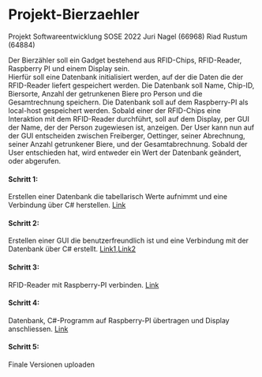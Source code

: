 # Projekt-Bierzaehler
Projekt Softwareentwicklung SOSE 2022 Juri Nagel (66968) Riad Rustum (64884)

Der Bierzähler soll ein Gadget bestehend aus RFID-Chips, RFID-Reader, Raspberry PI und einem Display sein.<br>
Hierfür soll eine Datenbank initialisiert werden, auf der die Daten die der RFID-Reader liefert gespeichert werden. Die Datenbank soll Name, Chip-ID, 
Biersorte, Anzahl der getrunkenen Biere pro Person und die Gesamtrechnung speichern. Die Datenbank soll auf dem Raspberry-PI als 
local-host gespeichert werden. Sobald einer der RFID-Chips eine Interaktion mit dem RFID-Reader durchführt, soll auf dem Display, per GUI der Name, der der Person zugewiesen ist, anzeigen.
Der User kann nun auf der GUI entscheiden zwischen Freiberger, Oettinger, seiner Abrechnung, seiner Anzahl getrunkener Biere, und der Gesamtabrechnung.
Sobald der User entschieden hat, wird entweder ein Wert der Datenbank geändert, oder abgerufen. <br> 

#### Schritt 1:<br> 
Erstellen einer Datenbank die tabellarisch Werte aufnimmt und eine Verbindung über C# herstellen. [Link](https://github.com/Ifi-Softwareentwicklung-SoSe2022/Projekt-Bierzaehler/blob/Dokumentation/Datenbanksystem.md) <br>
#### Schritt 2:<br> 
Erstellen einer GUI die benutzerfreundlich ist und eine Verbindung mit der Datenbank über C# erstellt. [Link1](https://github.com/Ifi-Softwareentwicklung-SoSe2022/Projekt-Bierzaehler/blob/Dokumentation/Versuch%20des%20vollständigen%20Programms.md),[Link2](https://github.com/Ifi-Softwareentwicklung-SoSe2022/Projekt-Bierzaehler/blob/Dokumentation/Planung%20des%20UI.md)
<br> 
#### Schritt 3: <br> 
RFID-Reader mit Raspberry-PI verbinden. [Link](https://github.com/Ifi-Softwareentwicklung-SoSe2022/Projekt-Bierzaehler/blob/Dokumentation/RFID-Reader.md) <br>
#### Schritt 4: <br> 
Datenbank, C#-Programm auf Raspberry-PI übertragen und Display anschliessen. [Link](https://github.com/Ifi-Softwareentwicklung-SoSe2022/Projekt-Bierzaehler/blob/Dokumentation/Raspberry%20PI%204%20vorbereiten.md) <br>
#### Schritt 5:
Finale Versionen uploaden




